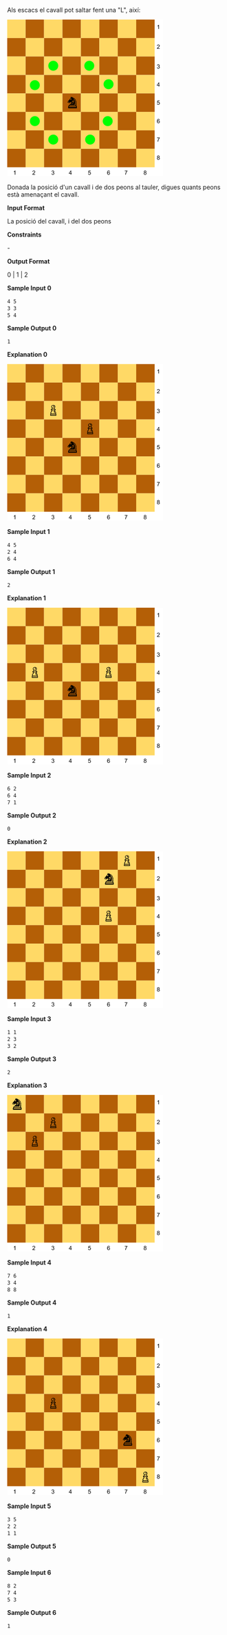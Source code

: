 Als escacs el cavall pot saltar fent una "L", així:

![image](1556383344-dffbb67ec9-cavallpeons.png)

Donada la posició d'un cavall i de dos peons al tauler, digues quants
peons està amenaçant el cavall.

**Input Format**

La posició del cavall, i del dos peons

**Constraints**

\-

**Output Format**

0 | 1 | 2

**Sample Input 0**

    4 5
    3 3
    5 4

**Sample Output 0**

``` 
1
```

**Explanation 0**

![image](1556383992-2399b03885-cavallpeons1.png)

**Sample Input 1**

    4 5
    2 4
    6 4

**Sample Output 1**

``` 
2
```

**Explanation 1**

![image](1556384047-ed8d954478-cavallpeons2.png)

**Sample Input 2**

    6 2
    6 4
    7 1

**Sample Output 2**

``` 
0
```

**Explanation 2**

![image](1556384115-a21b4284b9-cavallpeons3.png)

**Sample Input 3**

    1 1
    2 3
    3 2

**Sample Output 3**

``` 
2
```

**Explanation 3**

![image](1556384180-3aa3857b16-cavallpeons4.png)

**Sample Input 4**

    7 6
    3 4
    8 8

**Sample Output 4**

``` 
1
```

**Explanation 4**

![image](1556384253-e52c2dc2a5-cavallpeons5.png)

**Sample Input 5**

    3 5
    2 2
    1 1

**Sample Output 5**

``` 
0
```

**Sample Input 6**

    8 2
    7 4
    5 3

**Sample Output 6**

``` 
1
```
